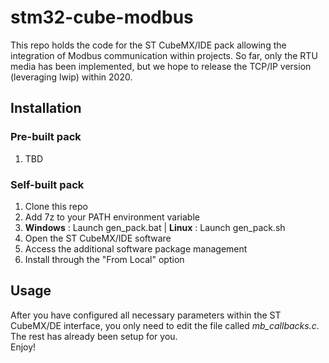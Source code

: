 # stm32-cube-modbus  
This repo holds the code for the ST CubeMX/IDE pack allowing the integration of Modbus communication within projects.
So far, only the RTU media has been implemented, but we hope to release the TCP/IP version (leveraging lwip) within 2020.

## Installation
### Pre-built pack
  1. TBD
### Self-built pack
  1. Clone this repo
  2. Add 7z to your PATH environment variable  
  3. **Windows** : Launch gen_pack.bat | **Linux** : Launch gen_pack.sh  
  4. Open the ST CubeMX/IDE software
  5. Access the additional software package management
  6. Install through the "From Local" option  
## Usage
After you have configured all necessary parameters within the ST CubeMX/DE interface, you only need to edit the file called *mb_callbacks.c*.
The rest has already been setup for you.  
Enjoy!
